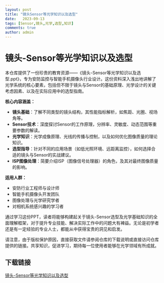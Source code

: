 ```yaml
---
layout: post
title: "镜头Sensor等光学知识以及选型"
date:   2023-09-13
tags: [Sensor,镜头,光学,选型,知识]
comments: true
author: admin
---
```

# 镜头-Sensor等光学知识以及选型

本仓库提供了一份珍贵的教育资源——《镜头-Sensor等光学知识以及选型.ppt》，专为安防监控与智能手机摄像头行业设计。这份资料深入浅出地讲解了光学系统的核心要素，包括但不限于镜头与Sensor的基础原理、光学设计的关键考虑因素、以及在实际应用中的选型指南。

**核心内容涵盖：**
- **镜头基础**：了解不同类型的镜头结构，其性能指标解析，如焦距、光圈、视场角等。
- **Sensor技术**：深度探讨Sensor的工作原理，分辨率、灵敏度、动态范围等重要参数的解读。
- **光学知识**：光学成像原理、光线的传播与控制，以及如何优化图像质量的理论知识。
- **选型指导**：针对不同的应用场景（如低光照环境、远距离监控），如何选择合适的镜头与Sensor的实战建议。
- **ISP图像处理**：简要介绍ISP（图像信号处理器）的角色，及其对最终图像质量的影响。

**适用人群：**
- 安防行业工程师与设计师
- 智能手机摄像头开发团队
- 图像处理与光学研究学者
- 对相机系统感兴趣的学习者

通过学习这份PPT，读者将能够构建起关于镜头-Sensor选型及光学基础知识的全面理解框架，对于提升专业技能、解决实际工作中的问题大有裨益。无论是初学者还是有一定经验的专业人士，都能从中获得宝贵的洞见和启发。

请注意，由于版权保护原因，直接获取文件请参阅仓库的下载说明或直接访问仓库提供的链接。共享知识，促进学习，期待每一位使用者能够在光学领域有所成就。

## 下载链接

[镜头-Sensor等光学知识以及选型](https://pan.quark.cn/s/38956b10796a)